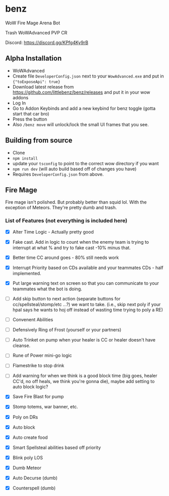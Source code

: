 # benz
WoW Fire Mage Arena Bot

Trash WoWAdvanced PVP CR

Discord: https://discord.gg/KPfg4Ky9rB

## Alpha Installation

- WoWAdvanced
- Create file `DeveloperConfig.json` next to your `WowAdvanced.exe` and put in `{"toExposeApi": true}`
- Download latest release from https://github.com/littlebenz/benz/releases and put it in your wow addons
- Log In
- Go to Addon Keybinds and add a new keybind for benz toggle (gotta start that car bro)
- Press the button
- Also `/benz move` will unlock/lock the small UI frames that you see.

## Building from source 
- Clone
- `npm install`
- update your `tsconfig` to point to the correct wow directory if you want
- `npm run dev` (will auto build based off of changes you have)
- Requires `DeveloperConfig.json` from above.

## Fire Mage

Fire mage isn't polished. But probably better than squid lol. With the exception of Meteors. They're pretty dumb and trash. 

### List of Features (not everything is included here)

- [x] Alter Time Logic - Actually pretty good

- [x] Fake cast. Add in logic to count when the enemy team is trying to interrupt at what % and try to fake cast -10% minus that. 

- [x] Better time CC around goes - 80% still needs work

- [x] Interrupt Priority based on CDs available and your teammates CDs - half implemented. 

- [x] Put large warning text on screen so that you can communicate to your teammates what the bot is doing.

- [ ] Add skip button to next action (separate buttons for cc/spellsteal/stomp/etc ...?) we want to take. (i.e., skip next poly if your hpal says he wants to hoj off instead of wasting time trying to poly a RE)

- [ ] Convenent Abilities

- [ ] Defensively Ring of Frost (yourself or your partners)

- [ ] Auto Trinket on pump when your healer is CC or healer doesn't have cleanse.

- [ ] Rune of Power mini-go logic

- [ ] Flamestrike to stop drink

- [ ] Add warning for when we think is a good block time (big goes, healer CC'd, no off heals, we think you're gonna die), maybe add setting to auto block logic?

- [x] Save Fire Blast for pump

- [x]  Stomp totems, war banner, etc.

- [x]  Poly on DRs

- [x]  Auto block

- [x]  Auto create food

- [x]  Smart Spellsteal abilities based off priority

- [x]  Blink poly LOS

- [x]  Dumb Meteor

- [x] Auto Decurse (dumb)

- [x]  Counterspell (dumb)
